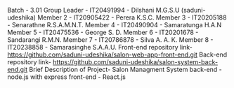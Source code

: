 Batch - 3.01
Group Leader - IT20491994 - Dilshani M.G.S.U (saduni-udeshika)
Member 2 - IT20905422 - Perera K.S.C.
Member 3 - IT20205188 - Senarathne R.S.A.M.N.T.
Member 4 - IT20490904 - Samaratunga H.A.N
Member 5 - IT20475536 - George S. D.
Member 6 - IT20201678 - Sandarangi R.M.N.
Member 7 - IT20786878 - Silva A. A. K.
Member 8 - IT20238858 - Samarasinghe S.A.A.U.
Front-end repository link- https://github.com/saduni-udeshika/salon-web-app-front-end.git
Back-end repository link- https://github.com/saduni-udeshika/salon-system-back-end.git
Brief Description of Project- 
Salon Managment System
    back-end - node.js with express
    front-end - React.js
